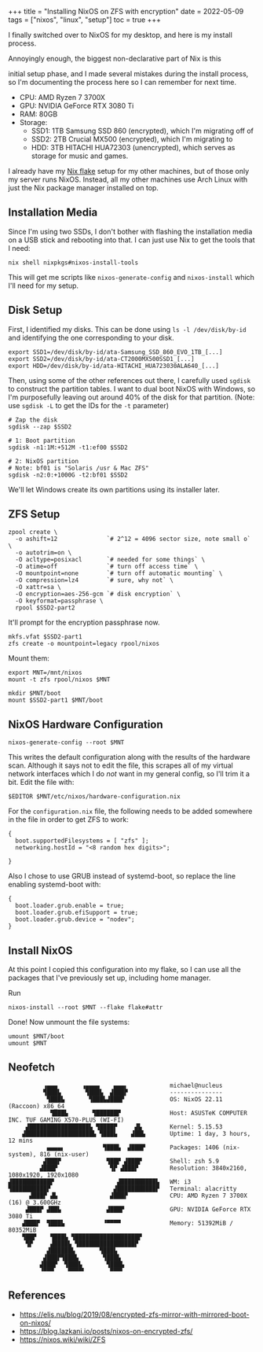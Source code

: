 +++
title = "Installing NixOS on ZFS with encryption"
date = 2022-05-09
tags = ["nixos", "linux", "setup"]
toc = true
+++

I finally switched over to NixOS for my desktop, and here is my install process.
<!--more--> Annoyingly enough, the biggest non-declarative part of Nix is this
initial setup phase, and I made several mistakes during the install process, so
I'm documenting the process here so I can remember for next time.

- CPU: AMD Ryzen 7 3700X
- GPU: NVIDIA GeForce RTX 3080 Ti
- RAM: 80GB
- Storage:
  - SSD1: 1TB Samsung SSD 860 (encrypted), which I'm migrating off of
  - SSD2: 2TB Crucial MX500 (encrypted), which I'm migrating to
  - HDD: 3TB HITACHI HUA72303 (unencrypted), which serves as storage for music
      and games.

I already have my [Nix flake][1] setup for my other machines, but of those only
my server runs NixOS. Instead, all my other machines use Arch Linux with just
the Nix package manager installed on top.

[1]: https://git.sr.ht/~mzhang/flake

## Installation Media

Since I'm using two SSDs, I don't bother with flashing the installation media on
a USB stick and rebooting into that. I can just use Nix to get the tools that I
need:

```
nix shell nixpkgs#nixos-install-tools
```

This will get me scripts like `nixos-generate-config` and `nixos-install` which
I'll need for my setup.

## Disk Setup

First, I identified my disks. This can be done using `ls -l /dev/disk/by-id` and
identifying the one corresponding to your disk.

```
export SSD1=/dev/disk/by-id/ata-Samsung_SSD_860_EVO_1TB_[...]
export SSD2=/dev/disk/by-id/ata-CT2000MX500SSD1_[...]
export HDD=/dev/disk/by-id/ata-HITACHI_HUA723030ALA640_[...]
```

Then, using some of the other references out there, I carefully used `sgdisk` to
construct the partition tables. I want to dual boot NixOS with Windows, so I'm
purposefully leaving out around 40% of the disk for that partition. (Note: use
`sgdisk -L` to get the IDs for the `-t` parameter)

```
# Zap the disk
sgdisk --zap $SSD2

# 1: Boot partition
sgdisk -n1:1M:+512M -t1:ef00 $SSD2

# 2: NixOS partition
# Note: bf01 is "Solaris /usr & Mac ZFS"
sgdisk -n2:0:+1000G -t2:bf01 $SSD2
```

We'll let Windows create its own partitions using its installer later.

## ZFS Setup

```
zpool create \
  -o ashift=12              `# 2^12 = 4096 sector size, note small o` \
  -o autotrim=on \
  -O acltype=posixacl       `# needed for some things` \
  -O atime=off              `# turn off access time` \
  -O mountpoint=none        `# turn off automatic mounting` \
  -O compression=lz4        `# sure, why not` \
  -O xattr=sa \
  -O encryption=aes-256-gcm `# disk encryption` \
  -O keyformat=passphrase \
  rpool $SSD2-part2
```

It'll prompt for the encryption passphrase now.

```
mkfs.vfat $SSD2-part1
zfs create -o mountpoint=legacy rpool/nixos
```

Mount them:

```
export MNT=/mnt/nixos
mount -t zfs rpool/nixos $MNT

mkdir $MNT/boot
mount $SSD2-part1 $MNT/boot
```

## NixOS Hardware Configuration

```
nixos-generate-config --root $MNT
```

This writes the default configuration along with the results of the hardware
scan. Although it says not to edit the file, this scrapes all of my virtual
network interfaces which I do _not_ want in my general config, so I'll trim it a
bit. Edit the file with:

```
$EDITOR $MNT/etc/nixos/hardware-configuration.nix
```

For the `configuration.nix` file, the following needs to be added somewhere in
the file in order to get ZFS to work:

```
{
  boot.supportedFilesystems = [ "zfs" ];
  networking.hostId = "<8 random hex digits>";

}
```

Also I chose to use GRUB instead of systemd-boot, so replace the line enabling
systemd-boot with:

```
{
  boot.loader.grub.enable = true;
  boot.loader.grub.efiSupport = true;
  boot.loader.grub.device = "nodev";
}
```

## Install NixOS

At this point I copied this configuration into my flake, so I can use all the
packages that I've previously set up, including home manager.

Run

```
nixos-install --root $MNT --flake flake#attr
```

Done! Now unmount the file systems:

```
umount $MNT/boot
umount $MNT
```

## Neofetch

```
          ▗▄▄▄       ▗▄▄▄▄    ▄▄▄▖            michael@nucleus
          ▜███▙       ▜███▙  ▟███▛            ---------------
           ▜███▙       ▜███▙▟███▛             OS: NixOS 22.11 (Raccoon) x86_64
            ▜███▙       ▜██████▛              Host: ASUSTeK COMPUTER INC. TUF GAMING X570-PLUS (WI-FI)
     ▟█████████████████▙ ▜████▛     ▟▙        Kernel: 5.15.53
    ▟███████████████████▙ ▜███▙    ▟██▙       Uptime: 1 day, 3 hours, 12 mins
           ▄▄▄▄▖           ▜███▙  ▟███▛       Packages: 1406 (nix-system), 816 (nix-user)
          ▟███▛             ▜██▛ ▟███▛        Shell: zsh 5.9
         ▟███▛               ▜▛ ▟███▛         Resolution: 3840x2160, 1080x1920, 1920x1080
▟███████████▛                  ▟██████████▙   WM: i3
▜██████████▛                  ▟███████████▛   Terminal: alacritty
      ▟███▛ ▟▙               ▟███▛            CPU: AMD Ryzen 7 3700X (16) @ 3.600GHz
     ▟███▛ ▟██▙             ▟███▛             GPU: NVIDIA GeForce RTX 3080 Ti
    ▟███▛  ▜███▙           ▝▀▀▀▀              Memory: 51392MiB / 80352MiB
    ▜██▛    ▜███▙ ▜██████████████████▛
     ▜▛     ▟████▙ ▜████████████████▛
           ▟██████▙       ▜███▙
          ▟███▛▜███▙       ▜███▙
         ▟███▛  ▜███▙       ▜███▙
         ▝▀▀▀    ▀▀▀▀▘       ▀▀▀▘
```

## References

- https://elis.nu/blog/2019/08/encrypted-zfs-mirror-with-mirrored-boot-on-nixos/
- https://blog.lazkani.io/posts/nixos-on-encrypted-zfs/
- https://nixos.wiki/wiki/ZFS
